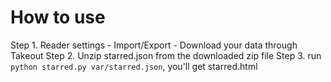 How to use
====================

Step 1. Reader settings - Import/Export - Download your data through Takeout
Step 2. Unzip starred.json from the downloaded zip file
Step 3. run `python starred.py var/starred.json`, you'll get starred.html